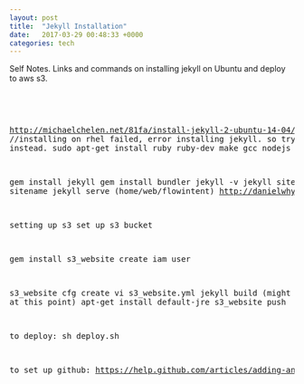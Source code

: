 ```yaml
---
layout: post
title:  "Jekyll Installation"
date:   2017-03-29 00:48:33 +0000
categories: tech
---
```


Self Notes. Links and commands on installing jekyll on Ubuntu and deploy to aws s3.

<br>
<pre>

http://michaelchelen.net/81fa/install-jekyll-2-ubuntu-14-04/
//installing on rhel failed, error installing jekyll. so trying ubuntu instead.
sudo apt-get install ruby ruby-dev make gcc nodejs

gem install jekyll
gem install bundler
jekyll -v
jekyll sitename
cd sitename
jekyll serve
(home/web/flowintent)
http://danielwhyte.com/app/design/2014/10/05/creating-a-jekyll-s3-server.html


setting up s3
set up s3 bucket


gem install s3_website
create iam user


s3_website cfg create
vi s3_website.yml
jekyll build
(might need java at this point)
apt-get install default-jre
s3_website push

to deploy:
sh deploy.sh

to set up github:
https://help.github.com/articles/adding-an-existing-project-to-github-using-the-command-line/#platform-linux

</pre>


